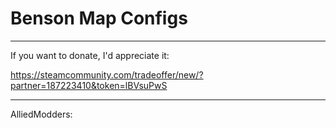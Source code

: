 # Benson Map Configs
--------------------

If you want to donate, I'd appreciate it:

https://steamcommunity.com/tradeoffer/new/?partner=187223410&token=lBVsuPwS

--------------------

AlliedModders:

